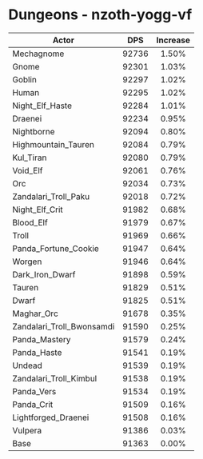 # Dungeons - nzoth-yogg-vf
| Actor | DPS | Increase |
|---|:---:|:---:|
|Mechagnome|92736|1.50%|
|Gnome|92301|1.03%|
|Goblin|92297|1.02%|
|Human|92295|1.02%|
|Night_Elf_Haste|92284|1.01%|
|Draenei|92234|0.95%|
|Nightborne|92094|0.80%|
|Highmountain_Tauren|92084|0.79%|
|Kul_Tiran|92080|0.79%|
|Void_Elf|92061|0.76%|
|Orc|92034|0.73%|
|Zandalari_Troll_Paku|92018|0.72%|
|Night_Elf_Crit|91982|0.68%|
|Blood_Elf|91979|0.67%|
|Troll|91969|0.66%|
|Panda_Fortune_Cookie|91947|0.64%|
|Worgen|91946|0.64%|
|Dark_Iron_Dwarf|91898|0.59%|
|Tauren|91829|0.51%|
|Dwarf|91825|0.51%|
|Maghar_Orc|91678|0.35%|
|Zandalari_Troll_Bwonsamdi|91590|0.25%|
|Panda_Mastery|91579|0.24%|
|Panda_Haste|91541|0.19%|
|Undead|91539|0.19%|
|Zandalari_Troll_Kimbul|91538|0.19%|
|Panda_Vers|91534|0.19%|
|Panda_Crit|91509|0.16%|
|Lightforged_Draenei|91508|0.16%|
|Vulpera|91386|0.03%|
|Base|91363|0.00%|
